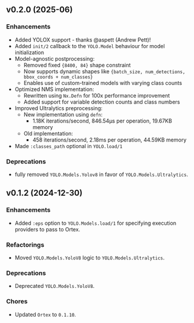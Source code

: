 ## v0.2.0 (2025-06)

### Enhancements
  * Added YOLOX support - thanks @aspett (Andrew Pett)!
  * Added `init/2` callback to the `YOLO.Model` behaviour for model initialization
  * Model-agnostic postprocessing:
    * Removed fixed `{8400, 84}` shape constraint
    * Now supports dynamic shapes like `{batch_size, num_detections, bbox_coords + num_classes}`
    * Enables use of custom-trained models with varying class counts
  * Optimized NMS implementation:
    * Rewritten using `Nx.Defn` for 100x performance improvement
    * Added support for variable detection counts and class numbers
  * Improved Ultralytics preprocessing:
    * New implementation using `defn`:
      * 1.18K iterations/second, 846.54µs per operation, 19.67KB memory
    * Old implementation:
      * 458 iterations/second, 2.18ms per operation, 44.59KB memory
  * Made `:classes_path` optional in `YOLO.load/1`


### Deprecations
* fully removed `YOLO.Models.Yolov8` in favor of `YOLO.Models.Ultralytics`.


## v0.1.2 (2024-12-30)

### Enhancements
* Added `:eps` option to `YOLO.Models.load/1` for specifying execution providers to pass to Ortex.

### Refactorings 
* Moved `YOLO.Models.YoloV8` logic to `YOLO.Models.Ultralytics`.

### Deprecations
* Deprecated `YOLO.Models.YoloV8`.

### Chores
* Updated `Ortex` to `0.1.10`.